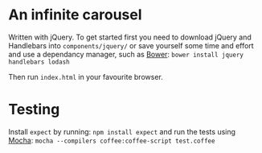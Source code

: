 # An infinite carousel

Written with jQuery. To get started first you need to download jQuery and Handlebars into `components/jquery/` or save yourself some time and effort and use a dependancy manager, such as [Bower](http://twitter.github.com/bower): `bower install jquery handlebars lodash`

Then run `index.html` in your favourite browser.

# Testing

Install `expect` by running: `npm install expect` and run the tests using [Mocha](http://visionmedia.github.com/mocha/): `mocha --compilers coffee:coffee-script test.coffee`